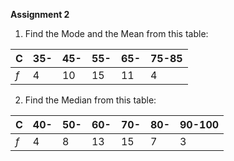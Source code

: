 **Assignment 2**

1. Find the Mode and the Mean from this table:

| C     | 35-  | 45-  | 55-  | 65-  | 75-85 |
| :---- | :---- | :---- | :---- | :---- | :---- |
| *f*   | 4    | 10   | 15   | 11   | 4    |


2. Find the Median from this table:

| C      | 40-  | 50-  | 60-  | 70-  | 80-  | 90-100 |
| :----- | :---- | :---- | :---- | :---- | :---- | :----- |
| *f*    | 4    | 8    | 13   | 15   | 7    | 3     |
